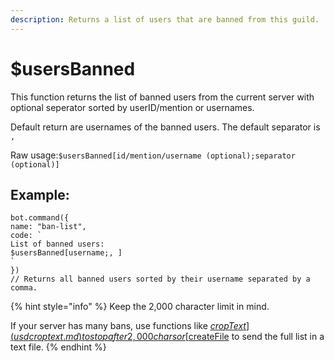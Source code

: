 ```yaml
---
description: Returns a list of users that are banned from this guild.
---
```


# $usersBanned

This function returns the list of banned users from the current server with optional seperator sorted by userID/mention or usernames.

Default return are usernames of the banned users. The default separator is `,`

Raw usage:`$usersBanned[id/mention/username (optional);separator (optional)]`

## Example:

```text
bot.command({
name: "ban-list",
code: `
List of banned users:
$usersBanned[username;, ]
`
})
// Returns all banned users sorted by their username separated by a comma.
```

{% hint style="info" %}
Keep the 2,000 character limit in mind.

If your server has many bans, use functions like [$cropText](usdcroptext.md) to stop after 2,000 chars or [$createFile](usdcreatefile.md) to send the full list in a text file.
{% endhint %}

